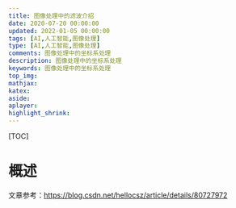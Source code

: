 ```yaml
---
title: 图像处理中的滤波介绍
date: 2020-07-20 00:00:00
updated: 2022-01-05 00:00:00
tags: [AI,人工智能,图像处理]
type: [AI,人工智能,图像处理]
comments: 图像处理中的坐标系处理
description: 图像处理中的坐标系处理
keywords: 图像处理中的坐标系处理
top_img:
mathjax:
katex:
aside:
aplayer:
highlight_shrink:
---
```


[TOC]

# 概述

文章参考：https://blog.csdn.net/hellocsz/article/details/80727972